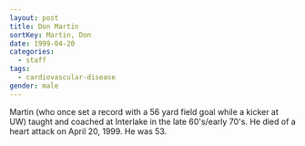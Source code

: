 ```yaml
---
layout: post
title: Don Martin
sortKey: Martin, Don
date: 1999-04-20
categories:
  - staff
tags:
  - cardiovascular-disease
gender: male
---
```

Martin (who once set a record with a 56 yard field goal while a kicker at UW) taught and coached at Interlake in the late 60's/early 70's. He died of a heart attack on April 20, 1999. He was 53.
